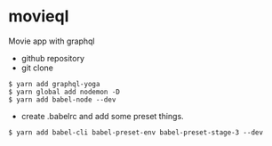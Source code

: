 # movieql
Movie app with graphql

- github repository
- git clone
```
$ yarn add graphql-yoga
$ yarn global add nodemon -D
$ yarn add babel-node --dev
```
- create .babelrc and add some preset things.
```
$ yarn add babel-cli babel-preset-env babel-preset-stage-3 --dev
```

